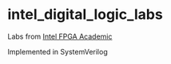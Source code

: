 # intel_digital_logic_labs
Labs from [Intel FPGA Academic](https://www.intel.com/content/www/us/en/developer/topic-technology/fpga-academic/materials-digital-logic.html)

Implemented in SystemVerilog
